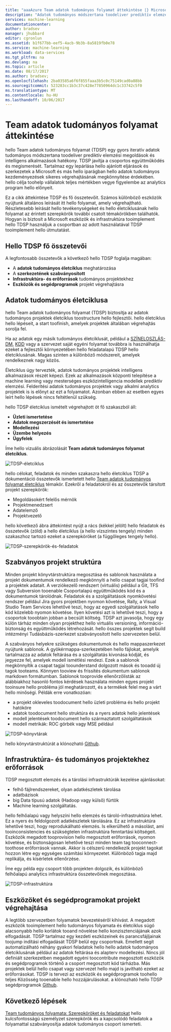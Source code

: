 ```yaml
---
title: "aaaAzure Team adatok tudományos folyamat áttekintése |} Microsoft Docs"
description: "Adatok tudományos módszertana toodeliver prediktív elemzési megoldásokat és intelligens alkalmazások."
services: machine-learning
documentationcenter: 
author: bradsev
manager: jhubbard
editor: cgronlun
ms.assetid: b1f677bb-eef5-4acb-9b3b-8a5819fb0e78
ms.service: machine-learning
ms.workload: data-services
ms.tgt_pltfrm: na
ms.devlang: na
ms.topic: article
ms.date: 08/17/2017
ms.author: bradsev;
ms.openlocfilehash: 2ba03585a6f6f855faaa3b5c0c75149cad0a88bb
ms.sourcegitcommit: 523283cc1b3c37c428e77850964dc1c33742c5f0
ms.translationtype: MT
ms.contentlocale: hu-HU
ms.lasthandoff: 10/06/2017
---
```

# <a name="team-data-science-process-overview"></a>Team adatok tudományos folyamat áttekintése

hello Team adatok tudományos folyamat (TDSP) egy gyors iteratív adatok tudományos módszertana toodeliver prediktív elemzési megoldások és intelligens alkalmazások hatékony. TDSP javítja a csoportos együttműködés és megismerését. Tartalmaz egy lepárlása hello ajánlott eljárások és szerkezetek a Microsoft és más hello iparágban hello adatok tudományos kezdeményezések sikeres végrehajtásának megkönnyítése érdekében. hello célja toohelp vállalatok teljes mértékben vegye figyelembe az analytics program hello előnyeit.

Ez a cikk áttekintése TDSP és fő összetevőit. Számos különböző eszközök nyújtunk általános leírását itt hello folyamat, amely végrehajtható. Részletesebb leírását hello tevékenységeket és hello életciklusának hello folyamat az érintett szerepkörök további csatolt témakörökben találhatók. Hogyan is biztosít a Microsoft eszközök és infrastruktúra tooimplement hello TDSP használjuk a csoportban az adott használatával TDSP tooimplement hello útmutatást.

## <a name="key-components-of-hello-tdsp"></a>Hello TDSP fő összetevői

A legfontosabb összetevők a következő hello TDSP foglalja magában:

- A **adatok tudományos életciklus** meghatározása
- A **szerkezetének szabványosított**
- **Infrastruktúra- és erőforrások** tudományos projektekhez
- **Eszközök és segédprogramok** projekt végrehajtásra


## <a name="data-science-lifecycle"></a>Adatok tudományos életciklusa

hello Team adatok tudományos folyamat (TDSP) biztosítja az adatok tudományos projektek életciklus toostructure hello fejlesztői. hello életciklus hello lépéseit, a start toofinish, amelyek projektek általában végrehajtás sorolja fel.

Ha az adatok egy másik tudományos életciklusát, például a [SZÍNELOSZLÁS-DM](https://wikipedia.org/wiki/Cross_Industry_Standard_Process_for_Data_Mining), [KDD](https://wikipedia.org/wiki/Data_mining#Process) vagy a szervezet saját egyéni folyamat továbbra is használhatja ezeket a fejlesztői környezetében hello feladatalapú TDSP hello életciklusának. Magas szinten a különböző módszereit, amelyek rendelkeznek nagy közös. 

Életciklus úgy tervezték, adatok tudományos projektek intelligens alkalmazások részét képezi. Ezek az alkalmazások központi telepítése a machine learning vagy mesterséges eszközintelligencia modellek prediktív elemzési. Felderítési adatok tudományos projektek vagy alkalmi analytics projektek is is előnyt az ezt a folyamatot. Azonban ebben az esetben egyes leírt hello lépések nincs feltétlenül szükség.    

hello TDSP életciklus ismételt végrehajtott öt fő szakaszból áll:

* **Üzleti ismertetése**
* **Adatok megszerzését és ismertetése**
* **Modellezési**
* **Üzembe helyezés**
* **Ügyfelek**

Íme hello vizuális ábrázolását **Team adatok tudományos folyamat életciklus**. 

![TDSP-életciklus](./media/data-science-process-overview/tdsp-lifecycle.png) 

hello célokat, feladatok és minden szakaszra hello életciklus TDSP a dokumentáció összetevők ismertetett hello [Team adatok tudományos folyamat életciklus](data-science-process-lifecycle.md) témakör. Ezekről a feladatokról és az összetevők társított projekt szerepkörök:

- Megoldásokért felelős mérnök
- Projektmenedzsert
- Adatelemző
- Projektvezető 

hello következő ábra áttekintést nyújt a rács (kékkel jelölt) hello feladatok és összetevők (zöld) a hello életciklus (a hello vízszintes tengely) minden szakaszhoz tartozó ezeket a szerepköröket (a függőleges tengely hello). 

![TDSP-szerepkörök-és-feladatok](./media/data-science-process-overview/tdsp-tasks-by-roles.png)

## <a name="standardized-project-structure"></a>Szabványos projekt struktúra

Minden projekt könyvtárstruktúra megosztása és sablonok használata a projekt dokumentumok rendelkező megkönnyíti a hello csapat tagjai toofind a projektek adatait. A verziókezelő rendszert (virtuális) például a Git, TFS vagy Subversion tooenable Csoportalapú együttműködés kód és a dokumentumok tárolódnak. Feladatok és a szolgáltatások nyomkövetési rendszer például Jira gyors projektben nyomon követése, Rally, a Visual Studio Team Services lehetővé teszi, hogy az egyedi szolgáltatások hello kód közelebb nyomon követése. Ilyen követési azt is lehetővé teszi, hogy a csoportok tooobtain jobban a becsült költség. TDSP azt javasolja, hogy egy külön tárház minden olyan projekthez hello virtuális versioning, információ-biztonság és együttműködés létrehozását. hello összes projektek segít build intézményi Tudásbázis-szerkezet szabványosított hello szervezeten belül.

A szabványos helyekre szükséges dokumentumok és hello mappaszerkezet nyújtunk sablonok. A gyökérmappa-szerkezetében hello fájlokat, amelyik tartalmazza az adatok feltárása és a szolgáltatás kivonása kódját, és jegyezze fel, amelyek modell ismétlési rendezi. Ezek a sablonok megkönnyítik a csapat tagjai toounderstand dolgozott mások és tooadd új tagok tooteams. Könnyen tooview és frissítés dokumentum sablonok markdown formátumban. Sablonok tooprovide ellenőrzőlisták az alábbiakhoz hasonló fontos kérdések használata minden egyes projekt tooinsure hello probléma jól meghatározott, és a termékek felel meg a várt hello minőségi. Példák erre vonatkozóan:

- a projekt okleveles toodocument hello üzleti probléma és hello projekt hatóköre
- adatok toodocument hello struktúra és a nyers adatok hello jelentések
- modell jelentések toodocument hello származtatott szolgáltatások
- modell metrikák: ROC görbék vagy MSE például


![TDSP-könyvtárak](./media/data-science-process-overview/tdsp-dir-structure.png)

hello könyvtárstruktúrát a klónozható [Github](https://github.com/Azure/Azure-TDSP-ProjectTemplate).

## <a name="infrastructure-and-resources-for-data-science-projects"></a>Infrastruktúra- és tudományos projektekhez erőforrások

TDSP megosztott elemzés és a tárolási infrastruktúrák kezelése ajánlásokat:

- felhő fájlrendszereket, olyan adatkészletek tárolása 
- adatbázisok
- big Data típusú adatok (Hadoop vagy külső) fürtök 
- Machine learning szolgáltatás. 

hello felhőalapú vagy helyszíni hello elemzés és tároló-infrastruktúra lehet. Ez a nyers és feldolgozott adatkészletek tárolására. Ez az infrastruktúra lehetővé teszi, hogy reprodukálható elemzés. Is elkerülhető a másolást, ami tooinconsistencies és szükségtelen infrastruktúra fenntartási költségeit. Eszközök megadott tooprovision hello megosztott erőforrások, nyomon követése, és biztonságosan lehetővé teszi minden team tag tooconnect-toothose erőforrások vannak. Akkor is célszerű rendelkezik projekt tagokat hozzon létre egy egységes számítási környezetet. Különböző tagja majd replikálja, és kísérletek ellenőrzése.

Íme egy példa egy csoport több projekten dolgozik, és különböző felhőalapú analytics infrastruktúra összetevőinek megosztása.

![TDSP-infrastruktúra](./media/data-science-process-overview/tdsp-analytics-infra.png)


## <a name="tools-and-utilities-for-project-execution"></a>Eszközöket és segédprogramokat projekt végrehajtása

A legtöbb szervezetben folyamatok bevezetéséről kihívást. A megadott eszközök tooimplement hello tudományos folyamata és életciklus súgó alacsonyabb hello korlátok tooand növelése hello konzisztenciájának azok elfogadását. TDSP tartalmaz egy kezdeti eszközeinek és parancsfájljainak toojump indítási elfogadását TDSP belül egy csoportnak. Emellett segít automatizálható néhány gyakori feladatok hello hello adatok tudományos életciklusának például az adatok feltárása és alapterv modellezési. Nincs jól definiált szerkezetben megadott egyéni toocontribute megosztott eszközök és segédprogramok történő a csoport megosztott kód tárházba. Más projektek belül hello csapat vagy szervezet hello majd is javítható ezeket az erőforrásokat. TDSP is tervezi az eszközök és segédprogramok toohello teljes Közösség tooenable hello hozzájárulásokat. a klónozható hello TDSP segédprogramok [Github](https://github.com/Azure/Azure-TDSP-Utilities).


## <a name="next-steps"></a>Következő lépések

[Team tudományos folyamata: Szerepköröket és feladatokat](https://github.com/Azure/Microsoft-TDSP/blob/master/Docs/roles-tasks.md) hello kulcsfontosságú személyzet szerepkörök és a kapcsolódó feladatok a folyamattal szabványosítja adatok tudományos csoport ismerteti. 
